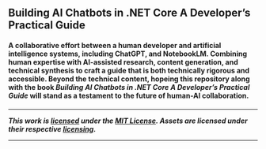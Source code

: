 ﻿## Building AI Chatbots in .NET Core A Developer’s Practical Guide
#### A collaborative effort between a human developer and artificial intelligence systems, including ChatGPT, and NotebookLM. Combining human expertise with AI-assisted research, content generation, and technical synthesis to craft a guide that is both technically rigorous and accessible. Beyond the technical content, hopeing this repository along with the book _Building AI Chatbots in .NET Core A Developer’s Practical Guide_ will stand as a testament to the future of human-AI collaboration.

<hr />

**_This work is [licensed](/LICENSE) under the [MIT License](https://opensource.org/licenses/MIT). Assets are licensed under their respective [licensing](/ASSETS-LICENSES.md)._**

<hr />
